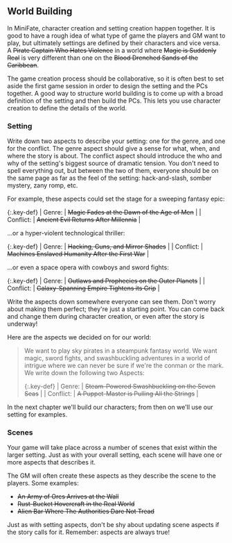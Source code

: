 ---
---
## World Building

In MiniFate, character creation and setting creation happen together. It is
good to have a rough idea of what type of game the players and GM want to
play, but ultimately settings are defined by their characters and vice versa.
A ~~Pirate Captain Who Hates Violence~~ in a world where ~~Magic is Suddenly
Real~~ is very different than one on the ~~Blood Drenched Sands of the
Caribbean~~.

The game creation process should be collaborative, so it is often best to set
aside the first game session in order to design the setting and the PCs
together. A good way to structure world building is to come up with a broad
definition of the setting and then build the PCs. This lets you use character
creation to define the details of the world.

### Setting

Write down two aspects to describe your setting: one for the genre, and one
for the conflict. The genre aspect should give a sense for what, when, and
where the story is about. The conflict aspect should introduce the who and
why of the setting's biggest source of dramatic tension.
You don't need to spell everything out, but between the two of them, everyone
should be on the same page as far as the feel of the setting: hack-and-slash,
somber mystery, zany romp, etc.

For example, these aspects could set the stage for a sweeping fantasy epic:

{:.key-def}
|    Genre: | ~~Magic Fades at the Dawn of the Age of Men~~ |
| Conflict: | ~~Ancient Evil Returns After Millennia~~      |

...or a hyper-violent technological thriller:

{:.key-def}
|    Genre: | ~~Hacking, Guns, and Mirror Shades~~               |
| Conflict: | ~~Machines Enslaved Humanity After the First War~~ |

...or even a space opera with cowboys and sword fights:

{:.key-def}
|    Genre: | ~~Outlaws and Prophecies on the Outer Planets~~ |
| Conflict: | ~~Galaxy-Spanning Empire Tightens its Grip~~    |

Write the aspects down somewhere everyone can see them. Don't worry about
making them perfect; they're just a starting point. You can come back and
change them during character creation, or even after the story is underway!

Here are the aspects we decided on for our world:

> We want to play sky pirates in a steampunk fantasy world. We want magic,
> sword fights, and swashbuckling adventures in a world of intrigue where we
> can never be sure if we're the conman or the mark. We write down the
> following two Aspects:
> 
> {:.key-def}
> |    Genre: | ~~Steam-Powered Swashbuckling on the Seven Seas~~ |
> | Conflict: | ~~A Puppet-Master is Pulling All the Strings~~    |
 
In the next chapter we'll build our characters; from then on we'll use our
setting for examples.

### Scenes

Your game will take place across a number of scenes that exist within the
larger setting. Just as with your overall setting, each scene will have one or
more aspects that describes it.

The GM will often create these aspects as they describe the scene to the
players. Some examples:

- ~~An Army of Orcs Arrives at the Wall~~
- ~~Rust-Bucket Hovercraft in the Real World~~
- ~~Alien Bar Where The Authorities Dare Not Tread~~

Just as with setting aspects, don't be shy about updating scene aspects if the
story calls for it. Remember: aspects are always true! <!-- TODO: I don't
think we've ever said this before.-->
